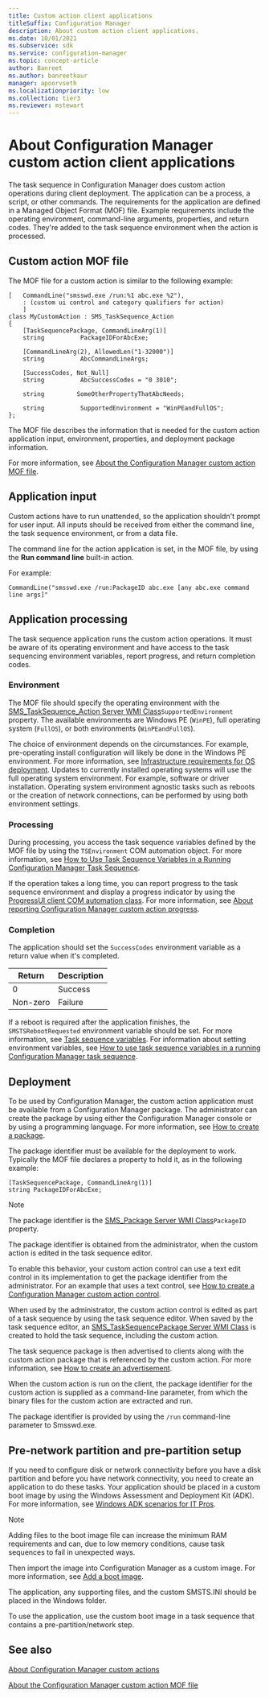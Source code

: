 ```yaml
---
title: Custom action client applications
titleSuffix: Configuration Manager
description: About custom action client applications.
ms.date: 10/01/2021
ms.subservice: sdk
ms.service: configuration-manager
ms.topic: concept-article
author: Banreet
ms.author: banreetkaur
manager: apoorvseth
ms.localizationpriority: low
ms.collection: tier3
ms.reviewer: mstewart
---
```


# About Configuration Manager custom action client applications

The task sequence in Configuration Manager does custom action operations during client deployment. The application can be a process, a script, or other commands. The requirements for the application are defined in a Managed Object Format (MOF) file. Example requirements include the operating environment, command-line arguments, properties, and return codes. They're added to the task sequence environment when the action is processed.

## Custom action MOF file

The MOF file for a custom action is similar to the following example:

```mof
[   CommandLine("smsswd.exe /run:%1 abc.exe %2"),
    : (custom ui control and category qualifiers for action)
    ]
class MyCustomAction : SMS_TaskSequence_Action
{
    [TaskSequencePackage, CommandLineArg(1)]
    string          PackageIDForAbcExe;

    [CommandLineArg(2), AllowedLen("1-32000")]
    string          AbcCommandLineArgs;

    [SuccessCodes, Not_Null]
    string          AbcSuccessCodes = "0 3010";

    string         SomeOtherPropertyThatAbcNeeds;

    string          SupportedEnvironment = "WinPEandFullOS";
};
```

The MOF file describes the information that is needed for the custom action application input, environment, properties, and deployment package information.

For more information, see [About the Configuration Manager custom action MOF file](about-configuration-manager-custom-action-mof-files.md).

## Application input

Custom actions have to run unattended, so the application shouldn't prompt for user input. All inputs should be received from either the command line, the task sequence environment, or from a data file.

The command line for the action application is set, in the MOF file, by using the **Run command line** built-in action.

For example:

```mof
CommandLine("smsswd.exe /run:PackageID abc.exe [any abc.exe command line args]"
```

## Application processing

The task sequence application runs the custom action operations. It must be aware of its operating environment and have access to the task sequencing environment variables, report progress, and return completion codes.

### Environment

The MOF file should specify the operating environment with the [SMS_TaskSequence_Action Server WMI Class](../reference/osd/sms_tasksequence_action-server-wmi-class.md)`SupportedEnvironment` property. The available environments are Windows PE (`WinPE`), full operating system (`FullOS`), or both environments (`WinPEandFullOS`).

The choice of environment depends on the circumstances. For example, pre-operating install configuration will likely be done in the Windows PE environment. For more information, see [Infrastructure requirements for OS deployment](../../osd/plan-design/infrastructure-requirements-for-operating-system-deployment.md). Updates to currently installed operating systems will use the full operating system environment. For example, software or driver installation. Operating system environment agnostic tasks such as reboots or the creation of network connections, can be performed by using both environment settings.

### Processing

During processing, you access the task sequence variables defined by the MOF file by using the `TSEnvironment` COM automation object. For more information, see [How to Use Task Sequence Variables in a Running Configuration Manager Task Sequence](how-to-use-task-sequence-variables-in-a-running-task-sequence.md).

If the operation takes a long time, you can report progress to the task sequence environment and display a progress indicator by using the [ProgressUI client COM automation class](../reference/core/clients/client-classes/progressui-client-com-automation-class.md). For more information, see [About reporting Configuration Manager custom action progress](about-reporting-configuration-manager-custom-action-progress.md).

### Completion

The application should set the `SuccessCodes` environment variable as a return value when it's completed.

| Return | Description |
|--|--|
| 0 | Success |
| Non-zero | Failure |

If a reboot is required after the application finishes, the `SMSTSRebootRequested` environment variable should be set. For more information, see [Task sequence variables](../../osd/understand/task-sequence-variables.md#SMSTSRebootRequested). For information about setting environment variables, see [How to use task sequence variables in a running Configuration Manager task sequence](how-to-use-task-sequence-variables-in-a-running-task-sequence.md).

## Deployment

To be used by Configuration Manager, the custom action application must be available from a Configuration Manager package. The administrator can create the package by using either the Configuration Manager console or by using a programming language. For more information, see [How to create a package](../core/servers/configure/how-to-create-a-package.md).

The package identifier must be available for the deployment to work. Typically the MOF file declares a property to hold it, as in the following example:

```mof
[TaskSequencePackage, CommandLineArg(1)]
string PackageIDForAbcExe;
```

> [!NOTE]
> The package identifier is the [SMS_Package Server WMI Class](../reference/core/servers/configure/sms_package-server-wmi-class.md)`PackageID` property.

The package identifier is obtained from the administrator, when the custom action is edited in the task sequence editor.

To enable this behavior, your custom action control can use a text edit control in its implementation to get the package identifier from the administrator. For an example that uses a text control, see [How to create a Configuration Manager custom action control](how-to-create-a-configuration-manager-custom-action-control.md).

When used by the administrator, the custom action control is edited as part of a task sequence by using the task sequence editor. When saved by the task sequence editor, an [SMS_TaskSequencePackage Server WMI Class](../reference/osd/sms_tasksequencepackage-server-wmi-class.md) is created to hold the task sequence, including the custom action.

The task sequence package is then advertised to clients along with the custom action package that is referenced by the custom action. For more information, see [How to create an advertisement](../core/servers/configure/how-to-create-an-advertisement.md).

When the custom action is run on the client, the package identifier for the custom action is supplied as a command-line parameter, from which the binary files for the custom action are extracted and run.

The package identifier is provided by using the `/run` command-line parameter to Smsswd.exe.

## Pre-network partition and pre-partition setup

If you need to configure disk or network connectivity before you have a disk partition and before you have network connectivity, you need to create an application to do these tasks. Your application should be placed in a custom boot image by using the Windows Assessment and Deployment Kit (ADK). For more information, see [Windows ADK scenarios for IT Pros](/windows/deployment/windows-adk-scenarios-for-it-pros).

> [!NOTE]
> Adding files to the boot image file can increase the minimum RAM requirements and can, due to low memory conditions, cause task sequences to fail in unexpected ways.

Then import the image into Configuration Manager as a custom image. For more information, see [Add a boot image](../../osd/get-started/manage-boot-images.md#add-a-boot-image).

The application, any supporting files, and the custom SMSTS.INI should be placed in the Windows folder.

To use the application, use the custom boot image in a task sequence that contains a pre-partition/network step.

## See also

[About Configuration Manager custom actions](about-configuration-manager-custom-actions.md)

[About the Configuration Manager custom action MOF file](about-configuration-manager-custom-action-mof-files.md)
